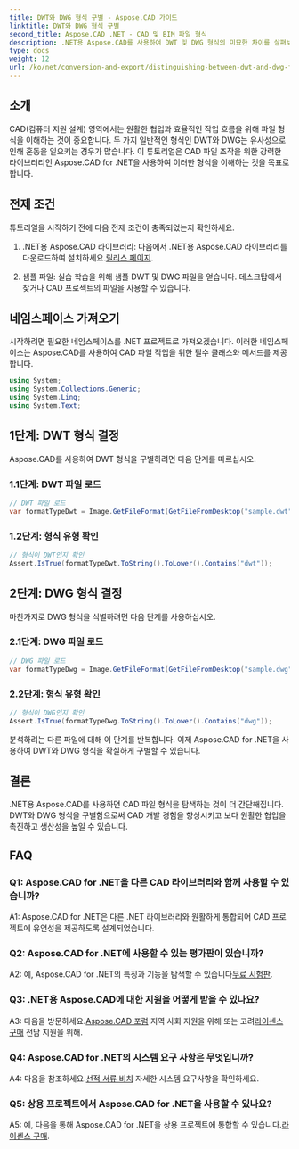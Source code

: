 ```yaml
---
title: DWT와 DWG 형식 구별 - Aspose.CAD 가이드
linktitle: DWT와 DWG 형식 구별
second_title: Aspose.CAD .NET - CAD 및 BIM 파일 형식
description: .NET용 Aspose.CAD를 사용하여 DWT 및 DWG 형식의 미묘한 차이를 살펴보세요. 이러한 CAD 파일 형식을 쉽게 구별할 수 있습니다.
type: docs
weight: 12
url: /ko/net/conversion-and-export/distinguishing-between-dwt-and-dwg-formats/
---
```

## 소개

CAD(컴퓨터 지원 설계) 영역에서는 원활한 협업과 효율적인 작업 흐름을 위해 파일 형식을 이해하는 것이 중요합니다. 두 가지 일반적인 형식인 DWT와 DWG는 유사성으로 인해 혼동을 일으키는 경우가 많습니다. 이 튜토리얼은 CAD 파일 조작을 위한 강력한 라이브러리인 Aspose.CAD for .NET을 사용하여 이러한 형식을 이해하는 것을 목표로 합니다.

## 전제 조건

튜토리얼을 시작하기 전에 다음 전제 조건이 충족되었는지 확인하세요.

1.  .NET용 Aspose.CAD 라이브러리: 다음에서 .NET용 Aspose.CAD 라이브러리를 다운로드하여 설치하세요.[릴리스 페이지](https://releases.aspose.com/cad/net/).

2. 샘플 파일: 실습 학습을 위해 샘플 DWT 및 DWG 파일을 얻습니다. 데스크탑에서 찾거나 CAD 프로젝트의 파일을 사용할 수 있습니다.

## 네임스페이스 가져오기

시작하려면 필요한 네임스페이스를 .NET 프로젝트로 가져오겠습니다. 이러한 네임스페이스는 Aspose.CAD를 사용하여 CAD 파일 작업을 위한 필수 클래스와 메서드를 제공합니다.

```csharp
using System;
using System.Collections.Generic;
using System.Linq;
using System.Text;
```

## 1단계: DWT 형식 결정

Aspose.CAD를 사용하여 DWT 형식을 구별하려면 다음 단계를 따르십시오.

### 1.1단계: DWT 파일 로드

```csharp
// DWT 파일 로드
var formatTypeDwt = Image.GetFileFormat(GetFileFromDesktop("sample.dwt"));
```

### 1.2단계: 형식 유형 확인

```csharp
// 형식이 DWT인지 확인
Assert.IsTrue(formatTypeDwt.ToString().ToLower().Contains("dwt"));
```

## 2단계: DWG 형식 결정

마찬가지로 DWG 형식을 식별하려면 다음 단계를 사용하십시오.

### 2.1단계: DWG 파일 로드

```csharp
// DWG 파일 로드
var formatTypeDwg = Image.GetFileFormat(GetFileFromDesktop("sample.dwg"));
```

### 2.2단계: 형식 유형 확인

```csharp
// 형식이 DWG인지 확인
Assert.IsTrue(formatTypeDwg.ToString().ToLower().Contains("dwg"));
```

분석하려는 다른 파일에 대해 이 단계를 반복합니다. 이제 Aspose.CAD for .NET을 사용하여 DWT와 DWG 형식을 확실하게 구별할 수 있습니다.

## 결론

.NET용 Aspose.CAD를 사용하면 CAD 파일 형식을 탐색하는 것이 더 간단해집니다. DWT와 DWG 형식을 구별함으로써 CAD 개발 경험을 향상시키고 보다 원활한 협업을 촉진하고 생산성을 높일 수 있습니다.

## FAQ

### Q1: Aspose.CAD for .NET을 다른 CAD 라이브러리와 함께 사용할 수 있습니까?

A1: Aspose.CAD for .NET은 다른 .NET 라이브러리와 원활하게 통합되어 CAD 프로젝트에 유연성을 제공하도록 설계되었습니다.

### Q2: Aspose.CAD for .NET에 사용할 수 있는 평가판이 있습니까?

 A2: 예, Aspose.CAD for .NET의 특징과 기능을 탐색할 수 있습니다[무료 시험판](https://releases.aspose.com/).

### Q3: .NET용 Aspose.CAD에 대한 지원을 어떻게 받을 수 있나요?

 A3: 다음을 방문하세요.[Aspose.CAD 포럼](https://forum.aspose.com/c/cad/19) 지역 사회 지원을 위해 또는 고려[라이센스 구매](https://purchase.aspose.com/buy) 전담 지원을 위해.

### Q4: Aspose.CAD for .NET의 시스템 요구 사항은 무엇입니까?

 A4: 다음을 참조하세요.[선적 서류 비치](https://reference.aspose.com/cad/net/) 자세한 시스템 요구사항을 확인하세요.

### Q5: 상용 프로젝트에서 Aspose.CAD for .NET을 사용할 수 있나요?

 A5: 예, 다음을 통해 Aspose.CAD for .NET을 상용 프로젝트에 통합할 수 있습니다.[라이센스 구매](https://purchase.aspose.com/buy).